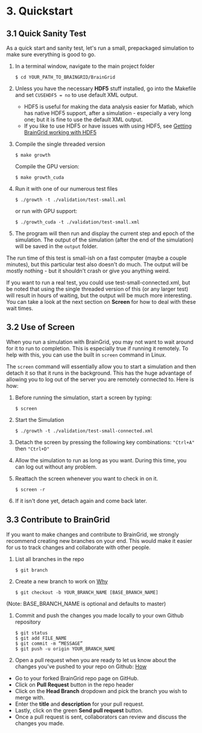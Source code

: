 # 3. Quickstart

## 3.1 Quick Sanity Test

As a quick start and sanity test, let's run a small, prepackaged simulation to make sure everything is good to go. 

1. In a terminal window, navigate to the main project folder

   ```shell
   $ cd YOUR_PATH_TO_BRAINGRID/BrainGrid
   ```

2. Unless you have the necessary **HDF5** stuff installed, go into the Makefile and set ```CUSEHDF5 = no``` to use default XML output. 

   - HDF5 is useful for making the data analysis easier for Matlab, which has native HDF5 support, after a simulation - especially a very long one; but it is fine to use the default XML output.
   - If you like to use HDF5 or have issues with using HDF5, see [Getting BrainGrid working with HDF5](https://github.com/UWB-Biocomputing/BrainGrid/wiki/Getting-BrainGrid-working-with-HDF5)

3. Compile the single threaded version

   ```shell
   $ make growth
   ```

   Compile the GPU version:

   ```shell
   $ make growth_cuda
   ```

4. Run it with one of our numerous test files 

   ```shell
   $ ./growth -t ./validation/test-small.xml
   ```

   or run with GPU support:

   ```shell
   $ ./growth_cuda -t ./validation/test-small.xml
   ```
5. The program will then run and display the current step and epoch of the simulation. The output of the simulation (after the end of the simulation) will be saved in the ```output``` folder.

The run time of this test is small-ish on a fast computer (maybe a couple minutes), but this particular test also doesn't do much. The output will be mostly nothing - but it shouldn't crash or give you anything weird. 

If you want to run a real test, you could use test-small-connected.xml, but be noted that using the single threaded version of this (or any larger test) will result in hours of waiting, but the output will be much more interesting. You can take a look at the next section on **Screen** for how to deal with these wait times.

## 3.2 Use of Screen 

When you run a simulation with BrainGrid, you may not want to wait around for it to run to completion. This is especially true if running it remotely. To help with this, you can use the built in ```screen``` command in Linux.

The `screen` command will essentially allow you to start a simulation and then detach it so that it runs in the background.  This has the huge advantage of allowing you to log out of the server you are remotely connected to.  Here is how:

1. Before running the simulation, start a screen by typing:

   ````shell
   $ screen
   ````

2. Start the Simulation

   ```shell
   $ ./growth -t ./validation/test-small-connected.xml
   ```

3. Detach the screen by pressing the following key combinations:
   `"Ctrl+A"`  then `"Ctrl+D"`

4. Allow the simulation to run as long as you want. During this time, you can log out without any problem.

5. Reattach the screen whenever you want to check in on it.

   ```shell
   $ screen -r
   ```

6. If it isn't done yet, detach again and come back later.

## 3.3 Contribute to BrainGrid

If you want to make changes and contribute to BrainGrid, we strongly recommend creating new branches on your end. This would make it easier for us to track changes and collaborate with other people.

1. List all branches in the repo 

   ```
   $ git branch
   ```

2. Create a new branch to work on [Why](https://help.github.com/articles/creating-and-deleting-branches-within-your-repository/)

   ```
   $ git checkout -b YOUR_BRANCH_NAME [BASE_BRANCH_NAME]
   ```

  (Note: BASE_BRANCH_NAME is optional and defaults to master)

1. Commit and push the changes you made locally to your own Github repository

   ```
   $ git status
   $ git add FILE_NAME
   $ git commit -m “MESSAGE”
   $ git push -u origin YOUR_BRANCH_NAME
   ```

2. Open a pull request when you are ready to let us know about the changes you've pushed to your repo on Github: [How](https://help.github.com/articles/about-pull-requests/)

- Go to your forked BrainGrid repo page on GitHub. 
- Click on **Pull Request** button in the repo header
- Click on the **Head Branch** dropdown and pick the branch you wish to merge with.
- Enter the **title** and **description** for your pull request. 
- Lastly, click on the green **Send pull request** button.
- Once a pull request is sent, collaborators can review and discuss the changes you made.
